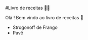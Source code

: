 #Livro de receitas :woman_cook: 

Olá ! Bem vindo ao livro de receitas :wave: 

- Strogonoff de Frango
- Pavê